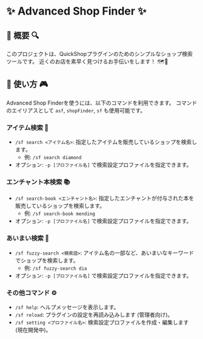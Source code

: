 # ✨ Advanced Shop Finder ✨

## 🏪 概要 🔍

このプロジェクトは、QuickShopプラグインのためのシンプルなショップ検索ツールです。
近くのお店を素早く見つけるお手伝いをします！ 🗺️💨

## 🚀 使い方 🎮

Advanced Shop Finderを使うには、以下のコマンドを利用できます。
コマンドのエイリアスとして `asf`, `shopFinder`, `sf` も使用可能です。

### アイテム検索 🛒
- `/sf search <アイテム名>`: 指定したアイテムを販売しているショップを検索します。
  - 例: `/sf search diamond`
- オプション: `-p [プロファイル名]` で検索設定プロファイルを指定できます。

### エンチャント本検索 📚
- `/sf search-book <エンチャント名>`: 指定したエンチャントが付与された本を販売しているショップを検索します。
  - 例: `/sf search-book mending`
- オプション: `-p [プロファイル名]` で検索設定プロファイルを指定できます。

### あいまい検索 🤔
- `/sf fuzzy-search <検索語>`: アイテム名の一部など、あいまいなキーワードでショップを検索します。
  - 例: `/sf fuzzy-search dia`
- オプション: `-p [プロファイル名]` で検索設定プロファイルを指定できます。

### その他コマンド ⚙️
- `/sf help`: ヘルプメッセージを表示します。
- `/sf reload`: プラグインの設定を再読み込みします (管理者向け)。
- `/sf setting <プロファイル名>`: 検索設定プロファイルを作成・編集します (現在開発中)。
